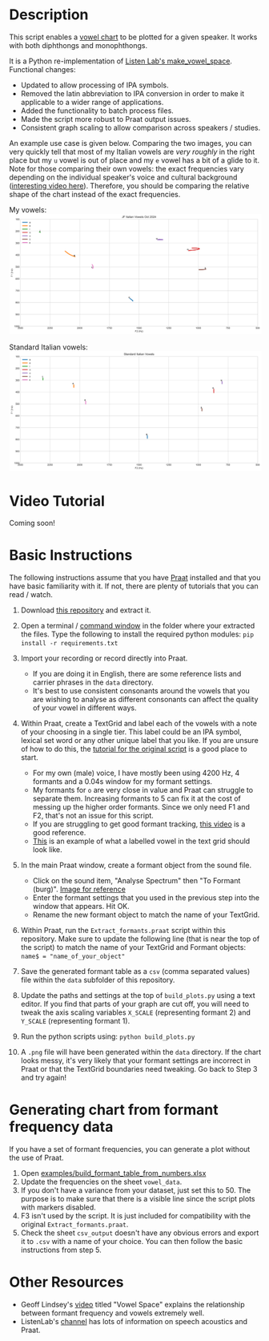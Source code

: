 # Description

This script enables a [vowel chart](https://en.wikipedia.org/wiki/IPA_vowel_chart_with_audio) to be plotted for a given speaker. It works with both diphthongs and monophthongs.

It is a Python re-implementation of [Listen Lab's make_vowel_space](https://github.com/ListenLab/make_vowel_space/). Functional changes:

- Updated to allow processing of IPA symbols.
- Removed the latin abbreviation to IPA conversion in order to make it applicable to a wider range of applications.
- Added the functionality to batch process files.
- Made the script more robust to Praat output issues.
- Consistent graph scaling to allow comparison across speakers / studies.

An example use case is given below. Comparing the two images, you can very quickly tell that most of my Italian vowels are _very roughly_ in the right place but my `u` vowel is out of place and my `e` vowel has a bit of a glide to it. Note for those comparing their own vowels: the exact frequencies vary depending on the individual speaker's voice and cultural background ([interesting video here](https://www.youtube.com/watch?v=TWRB443YrHI)). Therefore, you should be comparing the relative shape of the chart instead of the exact frequencies.

My vowels:
![My vowels](examples/jf_italian_vowels_202410.png)

Standard Italian vowels:
![Standard Vowels](examples/standard_italian_vowels.png)

# Video Tutorial

Coming soon!

# Basic Instructions

The following instructions assume that you have [Praat](https://www.fon.hum.uva.nl/praat/) installed and that you have basic familiarity with it. If not, there are plenty of tutorials that you can read / watch.

1. Download [this repository](https://github.com/jonathanfox5/plot_vowel_space/archive/refs/heads/main.zip) and extract it.

2. Open a terminal / [command window](https://www.howtogeek.com/789662/how-to-open-a-cmd-window-in-a-folder-on-windows/) in the folder where your extracted the files. Type the following to install the required python modules:
   `pip install -r requirements.txt`

3. Import your recording or record directly into Praat.

   - If you are doing it in English, there are some reference lists and carrier phrases in the `data` directory.
   - It's best to use consistent consonants around the vowels that you are wishing to analyse as different consonants can affect the quality of your vowel in different ways.

4. Within Praat, create a TextGrid and label each of the vowels with a note of your choosing in a single tier. This label could be an IPA symbol, lexical set word or any other unique label that you like. If you are unsure of how to do this, the [tutorial for the original script](https://www.youtube.com/watch?v=BGW8J4cG0qY) is a good place to start.

   - For my own (male) voice, I have mostly been using 4200 Hz, 4 formants and a 0.04s window for my formant settings.
   - My formants for `o` are very close in value and Praat can struggle to separate them. Increasing formants to 5 can fix it at the cost of messing up the higher order formants. Since we only need F1 and F2, that's not an issue for this script.
   - If you are struggling to get good formant tracking, [this video](https://www.youtube.com/watch?v=fsGIecMgTzQ) is a good reference.
   - [This](examples/example_text_grid.png) is an example of what a labelled vowel in the text grid should look like.

5. In the main Praat window, create a formant object from the sound file.

   - Click on the sound item, "Analyse Spectrum" then "To Formant (burg)". [Image for reference](examples/example_create_formant_object.png)
   - Enter the formant settings that you used in the previous step into the window that appears. Hit OK.
   - Rename the new formant object to match the name of your TextGrid.

6. Within Praat, run the `Extract_formants.praat` script within this repository. Make sure to update the following line (that is near the top of the script) to match the name of your TextGrid and Formant objects:
   `name$ = "name_of_your_object"`

7. Save the generated formant table as a `csv` (comma separated values) file within the `data` subfolder of this repository.

8. Update the paths and settings at the top of `build_plots.py` using a text editor. If you find that parts of your graph are cut off, you will need to tweak the axis scaling variables `X_SCALE` (representing formant 2) and `Y_SCALE` (representing formant 1).

9. Run the python scripts using:
   `python build_plots.py`

10. A `.png` file will have been generated within the `data` directory. If the chart looks messy, it's very likely that your formant settings are incorrect in Praat or that the TextGrid boundaries need tweaking. Go back to Step 3 and try again!

# Generating chart from formant frequency data

If you have a set of formant frequencies, you can generate a plot without the use of Praat.

1. Open [examples/build_formant_table_from_numbers.xlsx](examples/build_formant_table_from_numbers.xlsx)
2. Update the frequencies on the sheet `vowel_data`.
3. If you don't have a variance from your dataset, just set this to 50. The purpose is to make sure that there is a visible line since the script plots with markers disabled.
4. F3 isn't used by the script. It is just included for compatibility with the original `Extract_formants.praat`.
5. Check the sheet `csv_output` doesn't have any obvious errors and export it to `.csv` with a name of your choice. You can then follow the basic instructions from step 5.

# Other Resources

- Geoff Lindsey's [video](https://www.youtube.com/watch?v=FdldD0-kEcc) titled "Vowel Space" explains the relationship between formant frequency and vowels extremely well.
- ListenLab's [channel](https://www.youtube.com/@listenlab_umn) has lots of information on speech acoustics and Praat.
